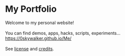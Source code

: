 # My Portfolio
Welcome to my personal website! <br><br>
You can find demos, apps, hacks, scripts, experiments... <br>
https://0skywalker.github.io/Me/<br><br>
See <a href="https://github.com/0Skywalker/Me/blob/master/LICENSE.md">license</a> and <a href="https://github.com/0Skywalker/Me/blob/master/CREDITS.md">credits</a>. 
